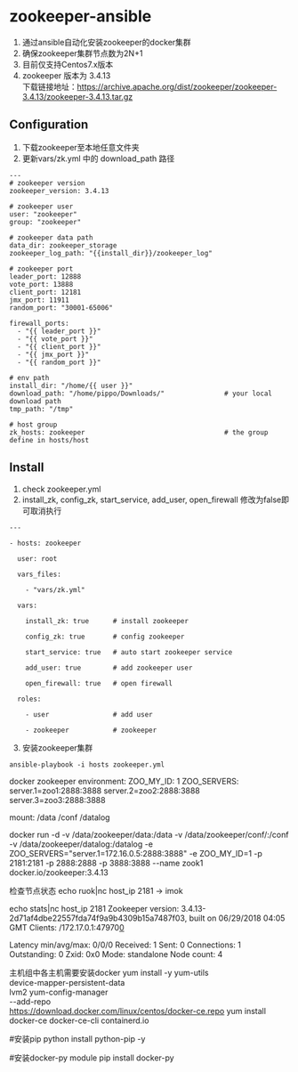 # zookeeper-ansible
1. 通过ansible自动化安装zookeeper的docker集群
2. 确保zookeeper集群节点数为2N+1
3. 目前仅支持Centos7.x版本
4. zookeeper 版本为 3.4.13  
下载链接地址：https://archive.apache.org/dist/zookeeper/zookeeper-3.4.13/zookeeper-3.4.13.tar.gz  


## Configuration

1. 下载zookeeper至本地任意文件夹
2. 更新vars/zk.yml 中的 download_path 路径
```
---
# zookeeper version
zookeeper_version: 3.4.13

# zookeeper user                   
user: "zookeeper"
group: "zookeeper"

# zookeeper data path
data_dir: zookeeper_storage
zookeeper_log_path: "{{install_dir}}/zookeeper_log"  

# zookeeper port
leader_port: 12888
vote_port: 13888
client_port: 12181
jmx_port: 11911
random_port: "30001-65006"

firewall_ports:
  - "{{ leader_port }}"
  - "{{ vote_port }}"
  - "{{ client_port }}"
  - "{{ jmx_port }}"
  - "{{ random_port }}"

# env path
install_dir: "/home/{{ user }}"
download_path: "/home/pippo/Downloads/"               # your local download path
tmp_path: "/tmp"

# host group
zk_hosts: zookeeper                                   # the group define in hosts/host

```

## Install
1. check  zookeeper.yml
2. install_zk, config_zk, start_service, add_user, open_firewall 修改为false即可取消执行
```
---

- hosts: zookeeper

  user: root

  vars_files:

    - "vars/zk.yml"

  vars:

    install_zk: true      # install zookeeper

    config_zk: true       # config zookeeper

    start_service: true   # auto start zookeeper service

    add_user: true        # add zookeeper user 

    open_firewall: true   # open firewall

  roles:

    - user                # add user

    - zookeeper           # zookeeper

```
3. 安装zookeeper集群

```
ansible-playbook -i hosts zookeeper.yml

```



docker zookeeper
environment:
  ZOO_MY_ID: 1
  ZOO_SERVERS: server.1=zoo1:2888:3888 server.2=zoo2:2888:3888 server.3=zoo3:2888:3888

mount:
  /data
  /conf
  /datalog


  docker run -d -v /data/zookeeper/data:/data -v /data/zookeeper/conf/:/conf -v /data/zookeeper/datalog:/datalog -e ZOO_SERVERS="server.1=172.16.0.5:2888:3888" -e ZOO_MY_ID=1 -p 2181:2181 -p 2888:2888 -p 3888:3888 --name zook1 docker.io/zookeeper:3.4.13

  检查节点状态
  echo ruok|nc host_ip 2181  -> imok

  echo stats|nc host_ip 2181
  Zookeeper version: 3.4.13-2d71af4dbe22557fda74f9a9b4309b15a7487f03, built on 06/29/2018 04:05 GMT
Clients:
 /172.17.0.1:47970[0](queued=0,recved=1,sent=0)

Latency min/avg/max: 0/0/0
Received: 1
Sent: 0
Connections: 1
Outstanding: 0
Zxid: 0x0
Mode: standalone
Node count: 4

主机组中各主机需要安装docker
yum install -y yum-utils \
  device-mapper-persistent-data \
  lvm2
yum-config-manager \
    --add-repo \
    https://download.docker.com/linux/centos/docker-ce.repo
yum install docker-ce docker-ce-cli containerd.io

#安装pip
python install python-pip -y

#安装docker-py module
pip install docker-py
